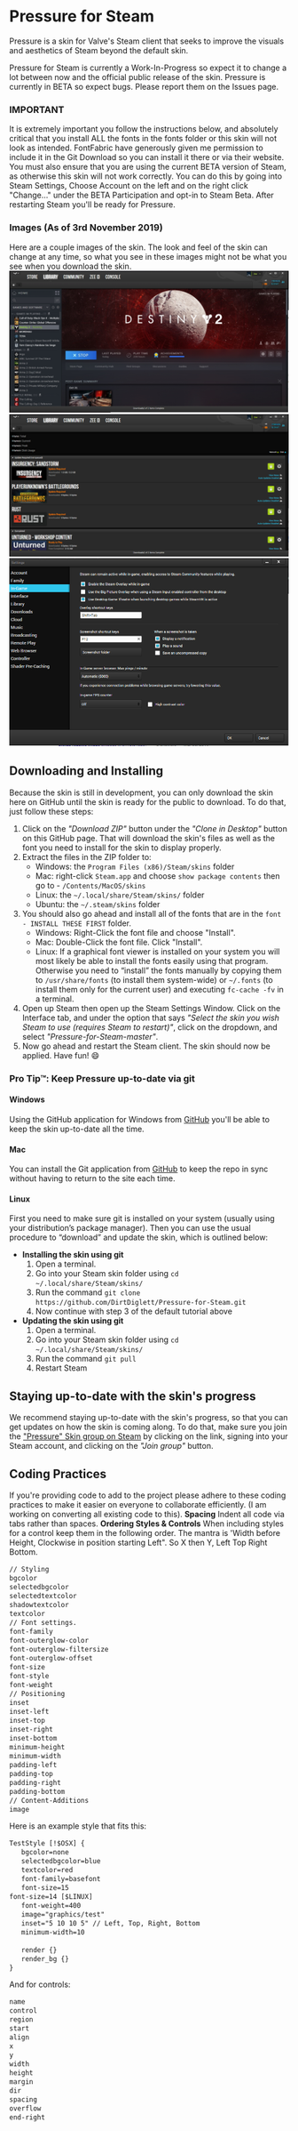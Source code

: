 
Pressure for Steam
==================
Pressure is a skin for Valve's Steam client that seeks to improve the visuals and aesthetics of Steam beyond the default skin.

Pressure for Steam is currently a Work-In-Progress so expect it to change a lot between now and the official public release of the skin. Pressure is currently in BETA so expect bugs. Please report them on the Issues page.
### IMPORTANT
It is extremely important you follow the instructions below, and absolutely critical that you install ALL the fonts in the fonts folder or this skin will not look as intended. FontFabric have generously given me permission to include it in the Git Download so you can install it there or via their website.
You must also ensure that you are using the current BETA version of Steam, as otherwise this skin will not work correctly. You can do this by going into Steam Settings, Choose Account on the left and on the right click "Change..." under the BETA Participation and opt-in to Steam Beta. After restarting Steam you'll be ready for Pressure.

### Images (As of 3rd November 2019)
Here are a couple images of the skin. The look and feel of the skin can change at any time, so what you see in these images might not be what you see when you download the skin.
![Image1](66c62a91a423a873b4a1b1cfa75d9a08.jpg)
![Image2](downloads.png)
![Image3](settings.png)
## Downloading and Installing
Because the skin is still in development, you can only download the skin here on GitHub until the skin is ready for the public to download.  To do that, just follow these steps:

1. Click on the *"Download ZIP"* button under the *"Clone in Desktop"* button on this GitHub page. That will download the skin's files as well as the font you need to install for the skin to display properly.
2. Extract the files in the ZIP folder to:
	* Windows: the `Program Files (x86)/Steam/skins` folder
	* Mac: right-click `Steam.app` and choose `show package contents` then go to - `/Contents/MacOS/skins`
	* Linux: the `~/.local/share/Steam/skins/` folder
   * Ubuntu: the `~/.steam/skins` folder
3. You should also go ahead and install all of the fonts that are in the `font - INSTALL THESE FIRST` folder.
	* Windows: Right-Click the font file and choose "Install".
	* Mac: Double-Click the font file. Click "Install".
	* Linux: If a graphical font viewer is installed on your system you will most likely be able to install the fonts easily using that program. Otherwise you need to “install” the fonts manually by copying them to `/usr/share/fonts` (to install them system-wide) or `~/.fonts` (to install them only for the current user) and executing `fc-cache -fv` in a terminal.
4. Open up Steam then open up the Steam Settings Window. Click on the Interface tab, and under the option that says *"Select the skin you wish Steam to use (requires Steam to restart)"*, click on the dropdown, and select *"Pressure-for-Steam-master"*.
5. Now go ahead and restart the Steam client. The skin should now be applied. Have fun! :smile:

### Pro Tip™: Keep Pressure up-to-date via git
#### Windows
Using the GitHub application for Windows from [GitHub](https://windows.github.com) you'll be able to keep the skin up-to-date all the time.
#### Mac
You can install the Git application from [GitHub](https://mac.github.com) to keep the repo in sync without having to return to the site each time.
#### Linux
First you need to make sure git is installed on your system (usually using your distribution’s package manager). Then you can use the usual procedure to “download” and update the skin, which is outlined below:
- **Installing the skin using git**
   1. Open a terminal.
   2. Go into your Steam skin folder using `cd ~/.local/share/Steam/skins/`
   3. Run the command `git clone https://github.com/DirtDiglett/Pressure-for-Steam.git`
   4. Now continue with step 3 of the default tutorial above
- **Updating the skin using git**
   1. Open a terminal.
   2. Go into your Steam skin folder using `cd ~/.local/share/Steam/skins/`
   3. Run the command `git pull`
   4. Restart Steam
  

## Staying up-to-date with the skin's progress
We recommend staying up-to-date with the skin's progress, so that you can get updates on how the skin is coming along. To do that, make sure you join the ["Pressure" Skin group on Steam](http://steamcommunity.com/groups/pressureskin) by clicking on the link, signing into your Steam account, and clicking on the *"Join group"* button.


## Coding Practices
If you're providing code to add to the project please adhere to these coding practices to make it easier on everyone to collaborate efficiently. (I am working on converting all existing code to this).
**Spacing**
Indent all code via tabs rather than spaces.
**Ordering Styles & Controls**
When including styles for a control keep them in the following order. The mantra is 'Width before Height, Clockwise in position starting Left". So X then Y, Left Top Right Bottom.
```
// Styling
bgcolor
selectedbgcolor
selectedtextcolor
shadowtextcolor
textcolor
// Font settings.
font-family
font-outerglow-color
font-outerglow-filtersize
font-outerglow-offset
font-size
font-style
font-weight
// Positioning
inset
inset-left
inset-top
inset-right
inset-bottom
minimum-height
minimum-width
padding-left
padding-top
padding-right
padding-bottom
// Content-Additions
image
```
Here is an example style that fits this:
```
TestStyle [!$OSX] {
   bgcolor=none
   selectedbgcolor=blue
   textcolor=red
   font-family=basefont
   font-size=15
font-size=14 [$LINUX]
   font-weight=400
   image="graphics/test"
   inset="5 10 10 5" // Left, Top, Right, Bottom
   minimum-width=10
  
   render {}  
   render_bg {}
}
```
And for controls:
````
name
control
region
start
align
x
y
width
height
margin
dir
spacing
overflow
end-right
````
